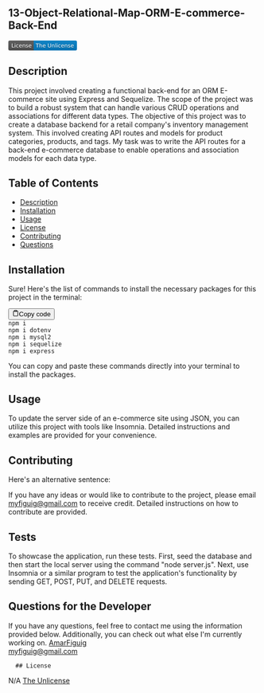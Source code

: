 ## 13-Object-Relational-Map-ORM-E-commerce-Back-End
  
   <svg xmlns="http://www.w3.org/2000/svg" xmlns:xlink="http://www.w3.org/1999/xlink" width="138" height="20" role="img" aria-label="License: The Unlicense"><title>License: The Unlicense</title><linearGradient id="s" x2="0" y2="100%"><stop offset="0" stop-color="#bbb" stop-opacity=".1"/><stop offset="1" stop-opacity=".1"/></linearGradient><clipPath id="r"><rect width="138" height="20" rx="3" fill="#fff"/></clipPath><g clip-path="url(#r)"><rect width="51" height="20" fill="#555"/><rect x="51" width="87" height="20" fill="#007ec6"/><rect width="138" height="20" fill="url(#s)"/></g><g fill="#fff" text-anchor="middle" font-family="Verdana,Geneva,DejaVu Sans,sans-serif" text-rendering="geometricPrecision" font-size="110"><text aria-hidden="true" x="265" y="150" fill="#010101" fill-opacity=".3" transform="scale(.1)" textLength="410">License</text><text x="265" y="140" transform="scale(.1)" fill="#fff" textLength="410">License</text><text aria-hidden="true" x="935" y="150" fill="#010101" fill-opacity=".3" transform="scale(.1)" textLength="770">The Unlicense</text><text x="935" y="140" transform="scale(.1)" fill="#fff" textLength="770">The Unlicense</text></g></svg>

   ## Description
  This project involved creating a functional back-end for an ORM E-commerce site using Express and Sequelize. The scope of the project was to build a robust system that can handle various CRUD operations and associations for different data types.
The objective of this project was to create a database backend for a retail company's inventory management system. This involved creating API routes and models for product categories, products, and tags.
My task was to write the API routes for a back-end e-commerce database to enable operations and association models for each data type.

   ## Table of Contents
   - [Description](#description)
   - [Installation](#installation)
   - [Usage](#usage)
   - [License](#license)
   - [Contributing](#contributing)
   - [Questions](#questions-for-the-developer)

   ## Installation
   
<div class="markdown prose w-full break-words dark:prose-invert light"><p>Sure! Here's the list of commands to install the necessary packages for this project in the terminal:</p><pre><div class="bg-black mb-4 rounded-md"><div class="flex items-center relative text-gray-200 bg-gray-800 px-4 py-2 text-xs font-sans"><span class=""></span><button class="flex ml-auto gap-2"><svg stroke="currentColor" fill="none" stroke-width="2" viewBox="0 0 24 24" stroke-linecap="round" stroke-linejoin="round" class="h-4 w-4" height="1em" width="1em" xmlns="http://www.w3.org/2000/svg"><path d="M16 4h2a2 2 0 0 1 2 2v14a2 2 0 0 1-2 2H6a2 2 0 0 1-2-2V6a2 2 0 0 1 2-2h2"></path><rect x="8" y="2" width="8" height="4" rx="1" ry="1"></rect></svg>Copy code</button></div><div class="p-4 overflow-y-auto"><code class="!whitespace-pre hljs language-css">npm <span class="hljs-selector-tag">i</span>
npm <span class="hljs-selector-tag">i</span> dotenv
npm <span class="hljs-selector-tag">i</span> mysql2
npm <span class="hljs-selector-tag">i</span> sequelize
npm <span class="hljs-selector-tag">i</span> express
</code></div></div></pre><p>You can copy and paste these commands directly into your terminal to install the packages.</p></div>

   ## Usage

To update the server side of an e-commerce site using JSON, you can utilize this project with tools like Insomnia. Detailed instructions and examples are provided for your convenience.
  


   ## Contributing
   
<div class="markdown prose w-full break-words dark:prose-invert light"><p>Here's an alternative sentence:</p><p>If you have any ideas or would like to contribute to the project, please email <a href="mailto:myfiguig@gmail.com" target="_new">myfiguig@gmail.com</a> to receive credit. Detailed instructions on how to contribute are provided.</p></div>

   ## Tests

To showcase the application, run these tests. First, seed the database and then start the local server using the command "node server.js". Next, use Insomnia or a similar program to test the application's functionality by sending GET, POST, PUT, and DELETE requests.

   ## Questions for the Developer
   
If you have any questions, feel free to contact me using the information provided below. Additionally, you can check out what else I'm currently working on.   [AmarFiguig](https://www.github.com/amarfiguig)  
   myfiguig@gmail.com
   
      ## License
N/A
   [The Unlicense](https://unlicense.org/)
